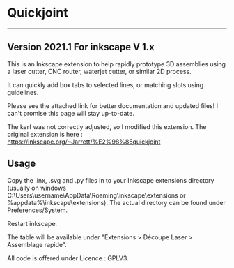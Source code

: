 # Quickjoint
-----
Version 2021.1
For inkscape V 1.x
-----

This is an Inkscape extension to help rapidly prototype 3D assemblies using a laser cutter, CNC router, waterjet cutter, or similar 2D process.

It can quickly add box tabs to selected lines, or matching slots using guidelines.

Please see the attached link for better documentation and updated files! I can't promise this page will stay up-to-date.

The kerf was not correctly adjusted, so I modified this extension.
The original extension is here : https://inkscape.org/~Jarrett/%E2%98%85quickjoint

Usage
-----

Copy the .inx, .svg and .py files in to your Inkscape extensions directory (usually on windows C:\Users\username\AppData\Roaming\inkscape\extensions or %appdata%\inkscape\extensions). 
The actual directory can be found under Preferences/System.

Restart inkscape.

The table will be available under "Extensions > Découpe Laser > Assemblage rapide".

All code is offered under Licence : GPLV3.